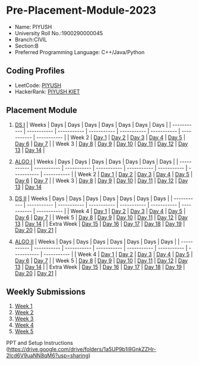 # Pre-Placement-Module-2023

- Name: PIYUSH
- University Roll No.:1900290000045
- Branch:CIVIL
- Section:B
- Preferred Programming Language: C++/Java/Python

## Coding Profiles
- LeetCode: [PIYUSH](https://leetcode.com/user1927hp/)
- HackerRank: [PIYUSH KIET](https://www.hackerrank.com/@piyush_1923ce102)

## Placement Module
1. [DS I](https://github.com/PIYUSH2408/Pre-Placement-Module-2023/tree/main/DS%20I)
    | Weeks | Days | Days | Days | Days | Days | Days | Days |
    | ----------- | ----------- | ----------- | ----------- | ----------- | ----------- | ----------- | ----------- | 
    | Week 2 | [Day 1](https://github.com/PIYUSH2408/Pre-Placement-Module-2023/tree/main/DS%20I/Day%201) | [Day 2](https://github.com/PIYUSH2408/Pre-Placement-Module-2023/tree/main/DS%20I/Day%202) | [Day 3](https://github.com/PIYUSH2408/Pre-Placement-Module-2023/tree/main/DS%20I/Day%203) | [Day 4](https://github.com/PIYUSH2408/Pre-Placement-Module-2023/tree/main/DS%20I/Day%204) | [Day 5](https://github.com/PIYUSH2408/Pre-Placement-Module-2023/tree/main/DS%20I/Day%205) | [Day 6](https://github.com/PIYUSH2408/Pre-Placement-Module-2023/tree/main/DS%20I/Day%206) | [Day 7](https://github.com/PIYUSH2408/Pre-Placement-Module-2023/tree/main/DS%20I/Day%207) |
    | Week 3 | [Day 8](https://github.com/PIYUSH2408/Pre-Placement-Module-2023/tree/main/DS%20I/Day%208) | [Day 9](https://github.com/PIYUSH2408/Pre-Placement-Module-2023/tree/main/DS%20I/Day%209) | [Day 10](https://github.com/PIYUSH2408/Pre-Placement-Module-2023/tree/main/DS%20I/Day%2010) | [Day 11](https://github.com/PIYUSH2408/Pre-Placement-Module-2023/tree/main/DS%20I/Day%2011) | [Day 12](https://github.com/PIYUSH2408/Pre-Placement-Module-2023/tree/main/DS%20I/Day%2012) | [Day 13](https://github.com/PIYUSH2408/Pre-Placement-Module-2023/tree/main/DS%20I/Day%2013) | [Day 14](https://github.com/PIYUSH2408/Pre-Placement-Module-2023/tree/main/DS%20I/Day%2014) |
    
2. [ALGO I](https://github.com/PIYUSH2408/Pre-Placement-Module-2023/tree/main/ALGO%20I)
    | Weeks | Days | Days | Days | Days | Days | Days | Days |
    | ----------- | ----------- | ----------- | ----------- | ----------- | ----------- | ----------- | ----------- |
    | Week 2 | [Day 1](https://github.com/PIYUSH2408/Pre-Placement-Module-2023/tree/main/ALGO%20I/Day%201) | [Day 2](https://github.com/PIYUSH2408/Pre-Placement-Module-2023/tree/main/ALGO%20I/Day%202) | [Day 3](https://github.com/PIYUSH2408/Pre-Placement-Module-2023/tree/main/ALGO%20I/Day%203) | [Day 4](https://github.com/PIYUSH2408/Pre-Placement-Module-2023/tree/main/ALGO%20I/Day%204) | [Day 5](https://github.com/PIYUSH2408/Pre-Placement-Module-2023/tree/main/ALGO%20I/Day%205) | [Day 6](https://github.com/PIYUSH2408/Pre-Placement-Module-2023/tree/main/ALGO%20I/Day%206) | [Day 7](https://github.com/PIYUSH2408/Pre-Placement-Module-2023/tree/main/ALGO%20I/Day%207) |
    | Week 3 | [Day 8](https://github.com/PIYUSH2408/Pre-Placement-Module-2023/tree/main/ALGO%20I/Day%208) | [Day 9](https://github.com/PIYUSH2408/Pre-Placement-Module-2023/tree/main/ALGO%20I/Day%209) | [Day 10](https://github.com/PIYUSH2408/Pre-Placement-Module-2023/tree/main/ALGO%20I/Day%2010) | [Day 11](https://github.com/PIYUSH2408/Pre-Placement-Module-2023/tree/main/ALGO%20I/Day%2011) | [Day 12](https://github.com/PIYUSH2408/Pre-Placement-Module-2023/tree/main/ALGO%20I/Day%2012) | [Day 13](https://github.com/PIYUSH2408/Pre-Placement-Module-2023/tree/main/ALGO%20I/Day%2013) | [Day 14](https://github.com/PIYUSH2408/Pre-Placement-Module-2023/tree/main/ALGO%20I/Day%2014)  
    
3. [DS II](https://github.com/PIYUSH2408/Pre-Placement-Module-2023/tree/main/DS%20II)
    | Weeks | Days | Days | Days | Days | Days | Days | Days |
    | ----------- | ----------- | ----------- | ----------- | ----------- | ----------- | ----------- | ----------- |
    | Week 4 | [Day 1](https://github.com/PIYUSH2408/Pre-Placement-Module-2023/tree/main/DS%20II/Day%201) | [Day 2](https://github.com/PIYUSH2408/Pre-Placement-Module-2023/tree/main/DS%20II/Day%202) | [Day 3](https://github.com/PIYUSH2408/Pre-Placement-Module-2023/tree/main/DS%20II/Day%203) | [Day 4](https://github.com/PIYUSH2408/Pre-Placement-Module-2023/tree/main/DS%20II/Day%204) | [Day 5](https://github.com/PIYUSH2408/Pre-Placement-Module-2023/tree/main/DS%20II/Day%205) | [Day 6](https://github.com/PIYUSH2408/Pre-Placement-Module-2023/tree/main/DS%20II/Day%206) | [Day 7](https://github.com/PIYUSH2408/Pre-Placement-Module-2023/tree/main/DS%20II/Day%207) | 
    | Week 5 | [Day 8](https://github.com/PIYUSH2408/Pre-Placement-Module-2023/tree/main/DS%20II/Day%208) | [Day 9](https://github.com/PIYUSH2408/Pre-Placement-Module-2023/tree/main/DS%20II/Day%209) | [Day 10](https://github.com/PIYUSH2408/Pre-Placement-Module-2023/tree/main/DS%20II/Day%2010) | [Day 11](https://github.com/PIYUSH2408/Pre-Placement-Module-2023/tree/main/DS%20II/Day%2011) | [Day 12](https://github.com/PIYUSH2408/Pre-Placement-Module-2023/tree/main/DS%20II/Day%2012) | [Day 13](https://github.com/PIYUSH2408/Pre-Placement-Module-2023/tree/main/DS%20II/Day%2013) | [Day 14](https://github.com/PIYUSH2408/Pre-Placement-Module-2023/tree/main/DS%20II/Day%2014) |
    | Extra Week | [Day 15](https://github.com/PIYUSH2408/Pre-Placement-Module-2023/tree/main/DS%20II/Day%2015) | [Day 16](https://github.com/PIYUSH2408/Pre-Placement-Module-2023/tree/main/DS%20II/Day%2016) | [Day 17](https://github.com/PIYUSH2408/Pre-Placement-Module-2023/tree/main/DS%20II/Day%2017) | [Day 18](https://github.com/PIYUSH2408/Pre-Placement-Module-2023/tree/main/DS%20II/Day%2018) | [Day 19](https://github.com/PIYUSH2408/Pre-Placement-Module-2023/tree/main/DS%20II/Day%2019) | [Day 20](https://github.com/PIYUSH2408/Pre-Placement-Module-2023/tree/main/DS%20II/Day%2020) | [Day 21](https://github.com/PIYUSH2408/Pre-Placement-Module-2023/tree/main/DS%20II/Day%2021) |
    
4. [ALGO II](https://github.com/PIYUSH2408/Pre-Placement-Module-2023/tree/main/ALGO%20II)
    | Weeks | Days | Days | Days | Days | Days | Days | Days |
    | ----------- | ----------- | ----------- | ----------- | ----------- | ----------- | ----------- | ----------- |
    | Week 4 | [Day 1](https://github.com/PIYUSH2408/Pre-Placement-Module-2023/tree/main/ALGO%20II/Day%201) | [Day 2](https://github.com/PIYUSH2408/Pre-Placement-Module-2023/tree/main/ALGO%20II/Day%202) | [Day 3](https://github.com/PIYUSH2408/Pre-Placement-Module-2023/tree/main/ALGO%20II/Day%203) | [Day 4](https://github.com/PIYUSH2408/Pre-Placement-Module-2023/tree/main/ALGO%20II/Day%204) | [Day 5](https://github.com/PIYUSH2408/Pre-Placement-Module-2023/tree/main/ALGO%20II/Day%205) | [Day 6](https://github.com/PIYUSH2408/Pre-Placement-Module-2023/tree/main/ALGO%20II/Day%206) | [Day 7](https://github.com/PIYUSH2408/Pre-Placement-Module-2023/tree/main/ALGO%20II/Day%207) |
    | Week 5 | [Day 8](https://github.com/PIYUSH2408/Pre-Placement-Module-2023/tree/main/ALGO%20II/Day%208) | [Day 9](https://github.com/PIYUSH2408/Pre-Placement-Module-2023/tree/main/ALGO%20II/Day%209) | [Day 10](https://github.com/PIYUSH2408/Pre-Placement-Module-2023/tree/main/ALGO%20II/Day%2010) | [Day 11](https://github.com/PIYUSH2408/Pre-Placement-Module-2023/tree/main/ALGO%20II/Day%2011) | [Day 12](https://github.com/PIYUSH2408/Pre-Placement-Module-2023/tree/main/ALGO%20II/Day%2012) | [Day 13](https://github.com/PIYUSH2408/Pre-Placement-Module-2023/tree/main/ALGO%20II/Day%2013) | [Day 14](https://github.com/PIYUSH2408/Pre-Placement-Module-2023/tree/main/ALGO%20II/Day%2014) |
    | Extra Week | [Day 15](https://github.com/PIYUSH2408/Pre-Placement-Module-2023/tree/main/ALGO%20II/Day%2015) | [Day 16](https://github.com/PIYUSH2408/Pre-Placement-Module-2023/tree/main/ALGO%20II/Day%2016) | [Day 17](https://github.com/PIYUSH2408/Pre-Placement-Module-2023/tree/main/ALGO%20II/Day%2017) | [Day 18](https://github.com/PIYUSH2408/Pre-Placement-Module-2023/tree/main/ALGO%20II/Day%2018) | [Day 19](https://github.com/PIYUSH2408/Pre-Placement-Module-2023/tree/main/ALGO%20II/Day%2019) | [Day 20](https://github.com/PIYUSH2408/Pre-Placement-Module-2023/tree/main/ALGO%20II/Day%2020) | [Day 21](https://github.com/PIYUSH2408/Pre-Placement-Module-2023/tree/main/ALGO%20II/Day%2021) |

## Weekly Submissions
1. [Week 1](https://github.com/PIYUSH2408/Pre-Placement-Module-2023/tree/main/Weekly%20Submissions/Week%201)
2. [Week 2](https://github.com/PIYUSH2408/Pre-Placement-Module-2023/tree/main/Weekly%20Submissions/Week%202)
3. [Week 3](https://github.com/PIYUSH2408/Pre-Placement-Module-2023/tree/main/Weekly%20Submissions/Week%203)
4. [Week 4](https://github.com/PIYUSH2408/Pre-Placement-Module-2023/tree/main/Weekly%20Submissions/Week%204)
5. [Week 5](https://github.com/PIYUSH2408/Pre-Placement-Module-2023/tree/main/Weekly%20Submissions/Week%205)


PPT and Setup Instructions    
(https://drive.google.com/drive/folders/1a5UP9b1i9GnkZZHr-2Icd6V9uaNN8qM6?usp=sharing)
